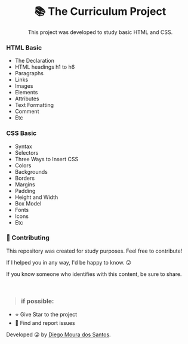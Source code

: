 <h1 align="center"> 📚 The Curriculum Project </h1>

<p align="center">This project was developed to study basic HTML and CSS.</p>

<h3> HTML Basic</h3>
<ul>
    <li>The <!DOCTYPE> Declaration</li>
    <li>HTML headings h1 to h6 </li>
    <li>Paragraphs</li>
    <li>Links</li>
    <li>Images </li>
    <li>Elements</li>
    <li>Attributes </li>
    <li>Text Formatting</li>
    <li>Comment </li>
    <li>Etc</li>
</ul>
<h3> CSS Basic</h3>
<ul>
    <li>Syntax</li>
    <li>Selectors </li>
    <li>Three Ways to Insert CSS</li>
    <li>Colors</li>
    <li>Backgrounds</li>
    <li>Borders</li>
    <li>Margins </li>
    <li>Padding</li>
    <li>Height and Width</li>
    <li>Box Model</li>
    <li>Fonts</li>
    <li>Icons</li>
    <li>Etc</li>
</ul>
<h3> 🤝 Contributing </h3>
<p>
This repository was created for study purposes. Feel free to contribute!

If I helped you in any way, I'd be happy to know. 😜

If you know someone who identifies with this content, be sure to share.

</p></br>

> <h3>if possible:</h3>

- ⭐️ Give Star to the project
- 🐛 Find and report issues
</p>

Developed 😜 by [Diego Moura dos Santos](https://www.linkedin.com/in/diegomouradossantos/).
